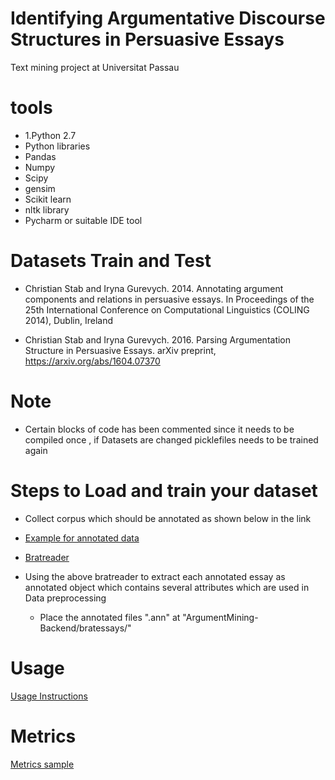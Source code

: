 # Identifying Argumentative Discourse Structures in Persuasive Essays
Text mining project at Universitat Passau

# tools
- 1.Python 2.7
- Python libraries
- Pandas
- Numpy
- Scipy
- gensim
- Scikit learn
- nltk library
- Pycharm or suitable IDE tool

# Datasets Train and Test

- Christian Stab and Iryna Gurevych. 2014. Annotating argument components and relations
   in persuasive essays. In Proceedings of the 25th International Conference on
   Computational Linguistics (COLING 2014), Dublin, Ireland

- Christian Stab and Iryna Gurevych. 2016. Parsing Argumentation Structure in
   Persuasive Essays. arXiv preprint, https://arxiv.org/abs/1604.07370

# Note
- Certain blocks of code has been commented since it needs to be compiled once , if Datasets are changed picklefiles needs to be trained again

# Steps to Load and train your dataset

- Collect corpus which should be annotated as shown below in the link
  
- [Example for annotated data](https://gist.github.com/abhiglobalistic/d7107236b6c40eb946b337abf86b8095)  


- [Bratreader](https://github.com/clips/bratreader.git )
  

- Using the above bratreader to extract each annotated essay as annotated object
  which contains several attributes which are used in Data preprocessing
   * Place the annotated files ".ann" at "ArgumentMining-Backend/bratessays/"

# Usage 
  
   [Usage Instructions](https://gist.github.com/abhiglobalistic/d3b60a5f9d20d1dad22ce598b6cbf615)
        
# Metrics
  
   [Metrics sample](https://gist.github.com/abhiglobalistic/8471f10090ea24f623f5418589985ba1)
     